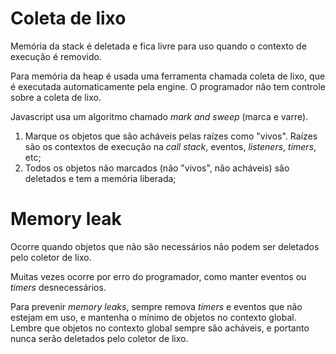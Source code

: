 # Coleta de lixo

Memória da stack é deletada e fica livre para uso quando o contexto de execução é removido.

Para memória da heap é usada uma ferramenta chamada coleta de lixo, que é executada automaticamente pela engine. O programador não tem controle sobre a coleta de lixo.

Javascript usa um algoritmo chamado *mark and sweep* (marca e varre).
 1. Marque os objetos que são acháveis pelas raízes como "vivos". Raízes são os contextos de execução na *call stack*, eventos, *listeners*, *timers*, etc;
 2. Todos os objetos não marcados (não "vivos", não acháveis) são deletados e tem a memória liberada;

# Memory leak

Ocorre quando objetos que não são necessários não podem ser deletados pelo coletor de lixo.

Muitas vezes ocorre por erro do programador, como manter eventos ou *timers* desnecessários.

Para prevenir *memory leaks*, sempre remova *timers* e eventos que não estejam em uso, e mantenha o mínimo de objetos no contexto global. Lembre que objetos no contexto global sempre são acháveis, e portanto nunca serão deletados pelo coletor de lixo.

